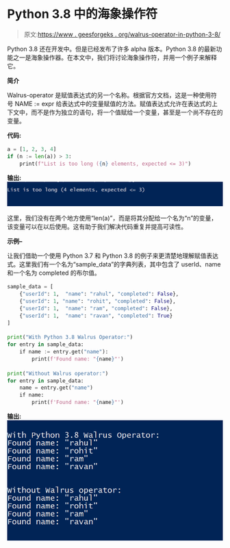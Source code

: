 # Python 3.8 中的海象操作符

> 原文:[https://www . geesforgeks . org/walrus-operator-in-python-3-8/](https://www.geeksforgeeks.org/walrus-operator-in-python-3-8/)

Python 3.8 还在开发中。但是已经发布了许多 alpha 版本。Python 3.8 的最新功能之一是海象操作器。在本文中，我们将讨论海象操作符，并用一个例子来解释它。

**简介**

Walrus-operator 是赋值表达式的另一个名称。根据官方文档，这是一种使用符号 NAME := expr 给表达式中的变量赋值的方法。赋值表达式允许在表达式的上下文中，而不是作为独立的语句，将一个值赋给一个变量，甚至是一个尚不存在的变量。

**代码:**

```py
a = [1, 2, 3, 4]
if (n := len(a)) > 3:
    print(f"List is too long ({n} elements, expected <= 3)")
```

**输出:**
![](img/8dcb810459faba44a4cf78c79b35b926.png)

这里，我们没有在两个地方使用“len(a)”，而是将其分配给一个名为“n”的变量，该变量可以在以后使用。这有助于我们解决代码重复并提高可读性。

**示例–**

让我们借助一个使用 Python 3.7 和 Python 3.8 的例子来更清楚地理解赋值表达式。这里我们有一个名为“sample_data”的字典列表，其中包含了 userId、name 和一个名为 completed 的布尔值。

```py
sample_data = [
    {"userId": 1,  "name": "rahul", "completed": False},
    {"userId": 1, "name": "rohit", "completed": False},
    {"userId": 1,  "name": "ram", "completed": False},
    {"userId": 1,  "name": "ravan", "completed": True}
]

print("With Python 3.8 Walrus Operator:") 
for entry in sample_data: 
    if name := entry.get("name"):
        print(f'Found name: "{name}"')

print("Without Walrus operator:")
for entry in sample_data:
    name = entry.get("name")
    if name:
        print(f'Found name: "{name}"')
```

**输出:**
![](img/3fa6fc08a0d2eac2554fa757ff67b0fd.png)